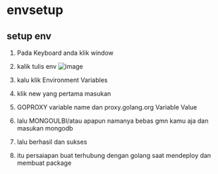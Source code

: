 # envsetup

## setup env

1. Pada Keyboard anda klik window

2. kalik tulis env ![image](https://github.com/PROYEKKK-2/envsetup/assets/94241597/f97940c5-c14a-451a-aebe-ea7a53a048d0)

3. kalu klik Environment Variables

4. klik new yang pertama masukan
 
5. GOPROXY variable name dan proxy.golang.org  Variable Value

6. lalu MONGOULBI/atau apapun namanya bebas gmn kamu aja dan masukan mongodb

7. lalu berhasil dan sukses

8. itu persaiapan buat terhubung dengan golang saat mendeploy dan membuat package
